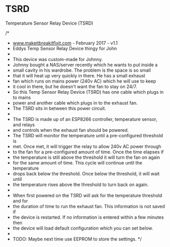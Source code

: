 # TSRD
Temperature Sensor Relay Device (TSRD)

/*
 * www.makeitbreakitfixit.com - February 2017 - v1.1
 * Eddys Temp Sensor Relay Device thingy for John
 * 
 * This device was custom-made for Johnny.
 * Johnny bought a NAS/server recently which he wants to put inside a
 * small cavity in his wardrobe. The problem is the space is so small
 * that it will heat up very quickly in there. He has a small exhaust
 * fan which runs on mains power (240v AC) which he will use to keep
 * it cool in there, but he doesn't want the fan to stay on 24/7.
 * So this Temp Sensor Relay Device (TSRD) has one cable which plugs in to mains
 * power and another cable which plugs in to the exhaust fan.
 * The TSRD sits in between this power circuit.
 * 
 * The TSRD is made up of an ESP8266 controller, temperature sensor, and relays
 * and controls when the exhaust fan should be powered.
 * The TSRD will monitor the temperature until a pre-configured threshold is
 * met. Once met, it will trigger the relay to allow 240v AC power through
 * to the fan for a pre-configured amount of time. Once the time elapses if
 * the temperature is still above the threshold it will turn the fan on again
 * for the same amount of time. This cycle will continue until the temperature
 * drops back below the threshold. Once below the threshold, it will wait until
 * the temperature rises above the threshold to turn back on again.
 * 
 * When first powered on the TSRD will ask for the temperature threshold and for
 * the duration of time to run the exhaust fan. This information is not saved if
 * the device is restarted. If no information is entered within a few minutes then
 * the device will load default configuration which you can set below.
 * 
 * TODO: Maybe next time use EEPROM to store the settings.
 */

